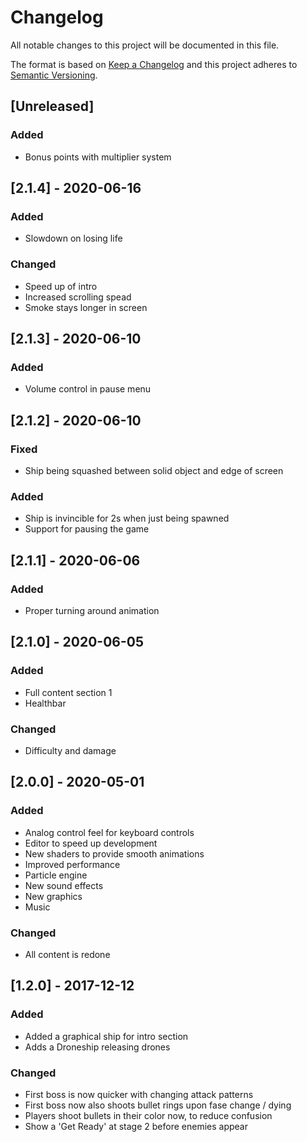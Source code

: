 # Changelog

All notable changes to this project will be documented in this file.

The format is based on [Keep a Changelog](http://keepachangelog.com/en/1.0.0/)
and this project adheres to [Semantic Versioning](http://semver.org/spec/v2.0.0.html).

## [Unreleased]
### Added
- Bonus points with multiplier system

## [2.1.4] - 2020-06-16
### Added
- Slowdown on losing life

### Changed
- Speed up of intro
- Increased scrolling spead
- Smoke stays longer in screen

## [2.1.3] - 2020-06-10
### Added
- Volume control in pause menu

## [2.1.2] - 2020-06-10
### Fixed
- Ship being squashed between solid object and edge of screen

### Added
- Ship is invincible for 2s when just being spawned
- Support for pausing the game

## [2.1.1] - 2020-06-06
### Added
- Proper turning around animation

## [2.1.0] - 2020-06-05
### Added
- Full content section 1
- Healthbar

### Changed
- Difficulty and damage

## [2.0.0] - 2020-05-01
### Added
- Analog control feel for keyboard controls
- Editor to speed up development
- New shaders to provide smooth animations
- Improved performance
- Particle engine
- New sound effects
- New graphics
- Music

### Changed
- All content is redone

## [1.2.0] - 2017-12-12
### Added
- Added a graphical ship for intro section
- Adds a Droneship releasing drones

### Changed
- First boss is now quicker with changing attack patterns
- First boss now also shoots bullet rings upon fase change / dying
- Players shoot bullets in their color now, to reduce confusion
- Show a 'Get Ready' at stage 2 before enemies appear
